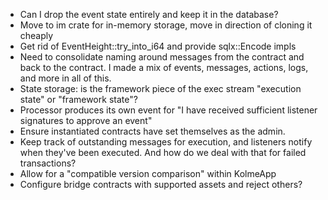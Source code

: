 * Can I drop the event state entirely and keep it in the database?
* Move to im crate for in-memory storage, move in direction of cloning it cheaply
* Get rid of EventHeight::try_into_i64 and provide sqlx::Encode impls
* Need to consolidate naming around messages from the contract and back to the contract. I made a mix of events, messages, actions, logs, and more in all of this.
* State storage: is the framework piece of the exec stream "execution state" or "framework state"?
* Processor produces its own event for "I have received sufficient listener signatures to approve an event"
* Ensure instantiated contracts have set themselves as the admin.
* Keep track of outstanding messages for execution, and listeners notify when they've been executed. And how do we deal with that for failed transactions?
* Allow for a "compatible version comparison" within KolmeApp
* Configure bridge contracts with supported assets and reject others?
